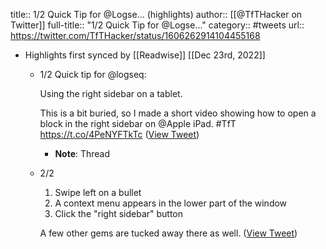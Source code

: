 title:: 1/2 Quick Tip for @Logse... (highlights)
author:: [[@TfTHacker on Twitter]]
full-title:: "1/2 Quick Tip for @Logse..."
category:: #tweets
url:: https://twitter.com/TfTHacker/status/1606262914104455168

- Highlights first synced by [[Readwise]] [[Dec 23rd, 2022]]
	- 1/2 Quick tip for @logseq: 
	  
	  Using the right sidebar on a tablet.
	  
	  This is a bit buried, so I made a short video showing how to open a block in the right sidebar on @Apple iPad. #TfT https://t.co/4PeNYFTkTc ([View Tweet](https://twitter.com/TfTHacker/status/1606262914104455168))
		- **Note**: Thread
	- 2/2 
	  
	  1. Swipe left on a bullet
	  2. A context menu appears in the lower part of the window
	  3. Click the "right sidebar" button
	  
	  A few other gems are tucked away there as well. ([View Tweet](https://twitter.com/TfTHacker/status/1606262919326466048))